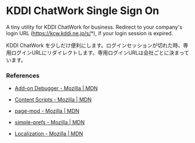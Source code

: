 # KDDI ChatWork Single Sign On

A tiny utility for KDDI ChatWork for business. Redirect to your company's login URL (https://kcw.kddi.ne.jp/s/*),
if your login session is expired.

KDDI ChatWork を少しだけ便利にします。ログインセッションが切れた時、専用ログインURLにリダイレクトします。専用ログインURLは会社ごとに決まっています。

### References

- [Add-on Debugger - Mozilla | MDN](https://developer.mozilla.org/en-US/Add-ons/Add-on_Debugger)

- [Content Scripts - Mozilla | MDN](https://developer.mozilla.org/en-US/Add-ons/SDK/Guides/Content_Scripts)

- [page-mod - Mozilla | MDN](https://developer.mozilla.org/en-US/Add-ons/SDK/High-Level_APIs/page-mod)

- [simple-prefs - Mozilla | MDN](https://developer.mozilla.org/en-US/Add-ons/SDK/High-Level_APIs/simple-prefs) 

- [Localization - Mozilla | MDN](https://developer.mozilla.org/en-US/Add-ons/SDK/Tutorials/l10n)


   
  


